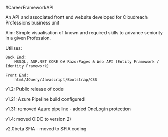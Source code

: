 ﻿#CareerFrameworkAPI

An API and associated front end website developed for Cloudreach Professions business unit

Aim:
Simple visualisation of known and required skills to advance seniority in a given Profession.



Utilises:

	Back End:
		MSSQL, ASP.NET CORE C# RazorPages & Web API (Entity Framework / Identity Framework)

	Front End: 
		html/JQuery/Javascript/Bootstrap/CSS


v1.2: Public release of code 

v1.21: Azure Pipeline build configured

v1.31: removed Azure pipeline - added OneLogin protection

v1.4: moved OIDC to version 2)

v2.0beta SFIA - moved to SFIA coding